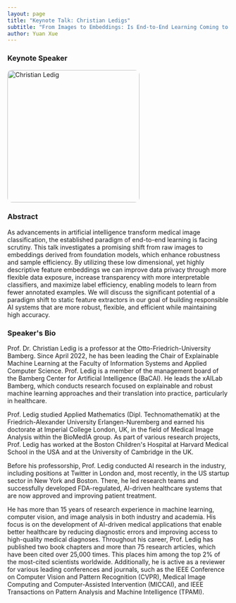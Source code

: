 ```yaml
---
layout: page
title: "Keynote Talk: Christian Ledigs"
subtitle: "From Images to Embeddings: Is End-to-End Learning Coming to an End?"
author: Yuan Xue
---
```


<!-- ### Time and Location

<!-- Oct. 12th, 02:50 PM to 03:30 PM (PDT- Pacific Daylight Time)\
Meeting Room 14, Vancouver Convention Center East Building Level 1 -->

### Keynote Speaker

<img src="/talks/images/Christian_Ledig.jpg" alt="Christian Ledig" style="width:300px; border-radius:10px;">

### Abstract

As advancements in artificial intelligence transform medical image classification, the established paradigm of end-to-end learning is facing scrutiny. This talk investigates a promising shift from raw images to embeddings derived from foundation models, which enhance robustness and sample efficiency. By utilizing these low dimensional, yet highly descriptive feature embeddings we can improve data privacy through more flexible data exposure, increase transparency with more interpretable classifiers, and maximize label efficiency, enabling models to learn from fewer annotated examples. We will discuss the significant potential of a paradigm shift to static feature extractors in our goal of building responsible AI systems that are more robust, flexible, and efficient while maintaining high accuracy.


### Speaker's Bio

Prof. Dr. Christian Ledig is a professor at the Otto-Friedrich-University Bamberg. Since April 2022, he has been leading the Chair of Explainable Machine Learning at the Faculty of Information Systems and Applied Computer Science. Prof. Ledig is a member of the management board of the Bamberg Center for Artificial Intelligence (BaCAI). He leads the xAILab Bamberg, which conducts research focused on explainable and robust machine learning approaches and their translation into practice, particularly in healthcare.

Prof. Ledig studied Applied Mathematics (Dipl. Technomathematik) at the Friedrich-Alexander University Erlangen-Nuremberg and earned his doctorate at Imperial College London, UK, in the field of Medical Image Analysis within the BioMedIA group. As part of various research projects, Prof. Ledig has worked at the Boston Children's Hospital at Harvard Medical School in the USA and at the University of Cambridge in the UK.

Before his professorship, Prof. Ledig conducted AI research in the industry, including positions at Twitter in London and, most recently, in the US startup sector in New York and Boston. There, he led research teams and successfully developed FDA-regulated, AI-driven healthcare systems that are now approved and improving patient treatment.

He has more than 15 years of research experience in machine learning, computer vision, and image analysis in both industry and academia. His focus is on the development of AI-driven medical applications that enable better healthcare by reducing diagnostic errors and improving access to high-quality medical diagnoses. Throughout his career, Prof. Ledig has published two book chapters and more than 75 research articles, which have been cited over 25,000 times. This places him among the top 2% of the most-cited scientists worldwide. Additionally, he is active as a reviewer for various leading conferences and journals, such as the IEEE Conference on Computer Vision and Pattern Recognition (CVPR), Medical Image Computing and Computer-Assisted Intervention (MICCAI), and IEEE Transactions on Pattern Analysis and Machine Intelligence (TPAMI).

